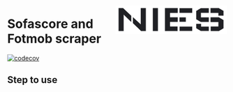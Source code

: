 <a href="https://www.nies.futbol/"><img
src="https://github.com/nepito/world_cup_semis/blob/develop/img/logo.jpeg" align="right" width="256"
/></a>

# Sofascore and Fotmob scraper
[![codecov](https://codecov.io/gh/niesfutbol/sofa_score_data/graph/badge.svg?token=vRIPoR2OZA)](https://codecov.io/gh/niesfutbol/sofa_score_data)

## Step to use

